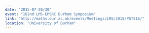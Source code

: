 ```yaml
---
date: "2015-07-20/30"
event: "102nd LMS-EPSRC Durham Symposium"
link: "http://maths.dur.ac.uk/events/Meetings/LMS/2015/PGTS15/"
location: "University of Durham"
---
```

